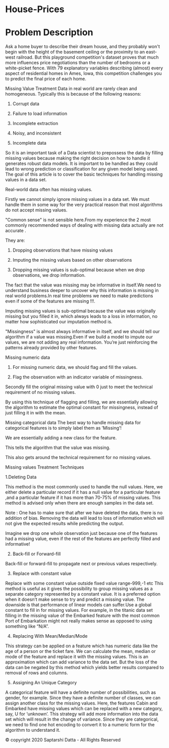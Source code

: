 # House-Prices

# Problem Description


Ask a home buyer to describe their dream house, and they probably won't begin with the height of the basement ceiling or the proximity to an east-west railroad. But this playground competition's dataset proves that much more influences price negotiations than the number of bedrooms or a white-picket fence.
With 79 explanatory variables describing (almost) every aspect of residential homes in Ames, Iowa, this competition challenges you to predict the final price of each home.


Missing Value Treatment
Data in real world are rarely clean and homogeneous. Typically this is because of the following reasons:

1. Corrupt data

2. Failure to load information

3. Incomplete extraction

4. Noisy, and inconsistent

5. Incomplete data

So it is an important task of a Data scientist to prepossess the data by filling missing values because making the right decision on how to handle it generates robust data models. It is important to be handled as they could lead to wrong prediction or classification for any given model being used. The goal of this article is to cover the basic techniques for handling missing values in a data set.

Real-world data often has missing values.

Firstly we cannot simply ignore missing values in a data set. We must handle them in some way for the very practical reason that most algorithms do not accept missing values.

"Common sense" is not sensible here.From my experience the 2 most commonly recommended ways of dealing with missing data actually are not accurate .

They are:

1. Dropping observations that have missing values

2. Imputing the missing values based on other observations

3. Dropping missing values is sub-optimal because when we drop observations, we drop information.

The fact that the value was missing may be informative in itself.We need to understand business deeper to uncover why this information is missing in real world problems.In real time problems we need to make predictions even if some of the features are missing !!!.

Imputing missing values is sub-optimal because the value was originally missing but you filled it in, which always leads to a loss in information, no matter how sophisticated our imputation method is.

"Missingness" is almost always informative in itself, and we should tell our algorithm if a value was missing.Even if we build a model to impute our values, we are not adding any real information. You’re just reinforcing the patterns already provided by other features.

Missing numeric data
1. For missing numeric data, we should flag and fill the values.

2. Flag the observation with an indicator variable of missingness.

Secondly fill the original missing value with 0 just to meet the technical requirement of no missing values.

By using this technique of flagging and filling, we are essentially allowing the algorithm to estimate the optimal constant for missingness, instead of just filling it in with the mean.

Missing categorical data
The best way to handle missing data for categorical features is to simply label them as ’Missing’!

We are essentially adding a new class for the feature.

This tells the algorithm that the value was missing.

This also gets around the technical requirement for no missing values.

Missing values Treatment Techniques

1.Deleting Data

This method is the most commonly used to handle the null values. Here, we either delete a particular record if it has a null value for a particular feature ,and a particular feature if it has more than 70-75% of missing values. This method is advised only when there are enough samples in the data set.

Note : One has to make sure that after we have deleted the data, there is no addition of bias. Removing the data will lead to loss of information which will not give the expected results while predicting the output.

Imagine we drop one whole observation just because one of the features had a missing value, even if the rest of the features are perfectly filled and informative!

2. Back-fill or Forward-fill

Back-fill or forward-fill to propagate next or previous values respectively.

3. Replace with constant value

Replace with some constant value outside fixed value range-999,-1 etc This method is useful as it gives the possibility to group missing values as a separate category represented by a constant value. It is a preferred option when it doesn’t make sense to try and predict a missing value. The downside is that performance of linear models can suffer.Use a global constant to fill in for missing values. For example, in the titanic data set filling in the missing value of the Embarked feature with the most common Port of Embarkation might not really makes sense as opposed to using something like “N/A”.

4. Replacing With Mean/Median/Mode

This strategy can be applied on a feature which has numeric data like the age of a person or the ticket fare. We can calculate the mean, median or mode of the feature and replace it with the missing values. This is an approximation which can add variance to the data set. But the loss of the data can be negated by this method which yields better results compared to removal of rows and columns.

5. Assigning An Unique Category

A categorical feature will have a definite number of possibilities, such as gender, for example. Since they have a definite number of classes, we can assign another class for the missing values. Here, the features Cabin and Embarked have missing values which can be replaced with a new category, say, U for ‘unknown’. This strategy will add more information into the data set which will result in the change of variance. Since they are categorical, we need to find one hot encoding to convert it to a numeric form for the algorithm to understand it.







© copyright 2020 Saptarshi Datta - All Rights Reserved
